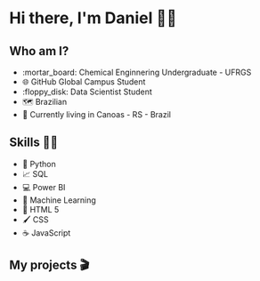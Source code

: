 # Hi there, I'm Daniel 👦👋

<!--
**d-arnold-rs/d-arnold-rs** is a ✨ _special_ ✨ repository because its `README.md` (this file) appears on your GitHub profile.

Here are some ideas to get you started:

- 🔭 I’m currently working on ...
- 🌱 I’m currently learning ...
- 👯 I’m looking to collaborate on ...
- 🤔 I’m looking for help with ...
- 💬 Ask me about ...
- 📫 How to reach me: ...
- 😄 Pronouns: ...
- ⚡ Fun fact: ...
-->
## Who am I?
<ul>
  <li> :mortar_board: Chemical Enginnering Undergraduate - UFRGS </li>
  <li> 🌐 GitHub Global Campus Student </li>
  <li> :floppy_disk: Data Scientist Student </li>
  <li> 🗺️ Brazilian </li>
  <li> 📌 Currently living in Canoas - RS - Brazil </li>
</ul>

## Skills 👨‍💻
<ul>
  <li> 🐍 Python</li>
  <li> 📈 SQL </li>
  <li> 💻 Power BI </li>
  <li> 🔮 Machine Learning </li>
  <li> 📜 HTML 5 </li>
  <li> 🖌️ CSS </li>
  <li> ☕ JavaScript </li>
</ul>
  
## My projects 🎬
